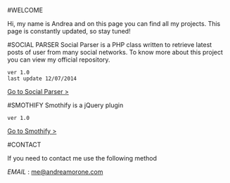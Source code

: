 #WELCOME

Hi, my name is Andrea and on this page you can find all my projects. This page is constantly updated, so  stay tuned!

#SOCIAL PARSER
Social Parser is a PHP class written to retrieve latest posts of user from many social networks.
To know more about this project you can view my official repository.

	ver 1.0 
	last update 12/07/2014

[Go to Social Parser >](social-parser "Got to Social Parser")

#SMOTHIFY
Smothify is a jQuery plugin

	ver 1.0 

[Go to Smothify >](smothify "Got to Smothify")

	
#CONTACT

If you need to contact me use the following method

*EMAIL* : [me@andreamorone.com](mailto:me@andreamorone.com "me@andreamorone.com")

